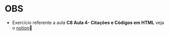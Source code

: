 # OBS
- Exercício referente a aula **C8 Aula 4- Citações e Códigos em HTML** veja o [notion](https://interesting-repair-ac1.notion.site/C8-Aula-4-Cita-es-e-C-digos-em-HTML-7c15ed438fae4bb0b1ee042700d4f7cd):page_facing_up:
